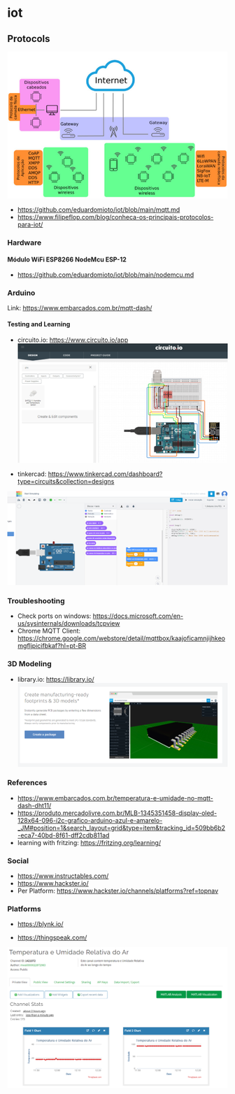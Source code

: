 # iot

## Protocols

![protocols](docs/images/protocols.jpg)

- https://github.com/eduardomioto/iot/blob/main/mqtt.md
- https://www.filipeflop.com/blog/conheca-os-principais-protocolos-para-iot/

### Hardware 

#### Módulo WiFi ESP8266 NodeMcu ESP-12

- https://github.com/eduardomioto/iot/blob/main/nodemcu.md

### Arduino

Link: https://www.embarcados.com.br/mqtt-dash/

#### Testing and Learning

- circuito.io: https://www.circuito.io/app
![circuito_io](docs/images/circuito_io.PNG)

- tinkercad: https://www.tinkercad.com/dashboard?type=circuits&collection=designs

![tinkercad](docs/images/tinkercad.PNG)

### Troubleshooting

- Check ports on windows: https://docs.microsoft.com/en-us/sysinternals/downloads/tcpview
- Chrome MQTT Client: https://chrome.google.com/webstore/detail/mqttbox/kaajoficamnjijhkeomgfljpicifbkaf?hl=pt-BR

### 3D Modeling

- library.io: https://library.io/
![library_io](docs/images/library_io.png)

### References 

- https://www.embarcados.com.br/temperatura-e-umidade-no-mqtt-dash-dht11/
- https://produto.mercadolivre.com.br/MLB-1345351458-display-oled-128x64-096-i2c-grafico-arduino-azul-e-amarelo-_JM#position=1&search_layout=grid&type=item&tracking_id=509bb6b2-eca7-40bd-8f61-dff2cdb811ad
- learning with fritzing: https://fritzing.org/learning/

### Social 

- https://www.instructables.com/
- https://www.hackster.io/
- Per Platform: https://www.hackster.io/channels/platforms?ref=topnav

### Platforms
- https://blynk.io/


- https://thingspeak.com/

![thingspeak](docs/images/thingspeak.PNG)
